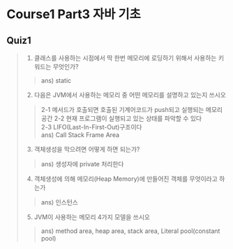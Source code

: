# Course1 Part3 자바 기초

## Quiz1

>1. 클래스를 사용하는 시점에서 딱 한번 메모리에 로딩하기 위해서 사용하는 키워드는 무엇인가?
>> ans) static
>2. 다음은 JVM에서 사용하는 메모리 중 어떤 메모리를 설명하고 있는지 쓰시오
>> 
>> 2-1 메서드가 호출되면 호출된 기계어코드가 push되고 실행되는 메모리공간
>> 2-2 현재 프로그램이 실행되고 있는 상태를 파악할 수 있다   
>> 2-3 LIFO(Last-In-First-Out)구조이다   
>> ans) Call Stack Frame Area
>3. 객체생성을 막으려면 어떻게 하면 되는가?
>> ans) 생성자에 private 처리한다
>4. 객체생성에 의해 메모리(Heap Memory)에 만들어진 객체를 무엇이라고 하는가
>> ans) 인스턴스
>5. JVM이 사용하는 메모리 4가지 모델을 쓰시오
>> ans) method area, heap area, stack area, Literal pool(constant pool)

